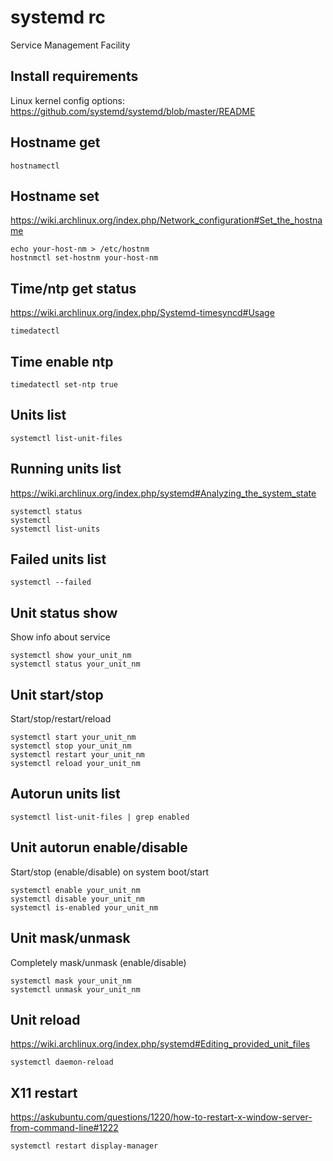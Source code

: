 # systemd rc

Service Management Facility

## Install requirements

Linux kernel config options: <https://github.com/systemd/systemd/blob/master/README>

## Hostname get

    hostnamectl

## Hostname set

<https://wiki.archlinux.org/index.php/Network_configuration#Set_the_hostname>

    echo your-host-nm > /etc/hostnm
    hostnmctl set-hostnm your-host-nm

## Time/ntp get status

https://wiki.archlinux.org/index.php/Systemd-timesyncd#Usage

    timedatectl

## Time enable ntp

    timedatectl set-ntp true

## Units list

    systemctl list-unit-files

## Running units list

<https://wiki.archlinux.org/index.php/systemd#Analyzing_the_system_state>

    systemctl status
    systemctl
    systemctl list-units

## Failed units list

    systemctl --failed

## Unit status show

Show info about service

    systemctl show your_unit_nm
    systemctl status your_unit_nm

## Unit start/stop

Start/stop/restart/reload

    systemctl start your_unit_nm
    systemctl stop your_unit_nm
    systemctl restart your_unit_nm
    systemctl reload your_unit_nm

## Autorun units list

    systemctl list-unit-files | grep enabled

## Unit autorun enable/disable

Start/stop (enable/disable) on system boot/start

    systemctl enable your_unit_nm
    systemctl disable your_unit_nm
    systemctl is-enabled your_unit_nm

## Unit mask/unmask

Completely mask/unmask (enable/disable)

    systemctl mask your_unit_nm
    systemctl unmask your_unit_nm

## Unit reload

<https://wiki.archlinux.org/index.php/systemd#Editing_provided_unit_files>

    systemctl daemon-reload

## X11 restart

<https://askubuntu.com/questions/1220/how-to-restart-x-window-server-from-command-line#1222>

    systemctl restart display-manager
